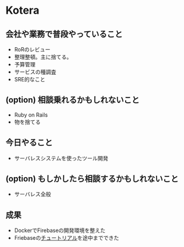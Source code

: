 # Kotera

## 会社や業務で普段やっていること

- RoRのレビュー
- 整理整頓。主に捨てる。
- 予算管理
- サービスの種調査
- SRE的なこと

## (option) 相談乗れるかもしれないこと

- Ruby on Rails
- 物を捨てる

## 今日やること

- サーバレスシステムを使ったツール開発

## (option) もしかしたら相談するかもしれないこと
 
- サーバレス全般

## 成果

- DockerでFirebaseの開発環境を整えた
- Friebaseの[チュートリアル](https://codelabs.developers.google.com/codelabs/firebase-web)を途中までできた
